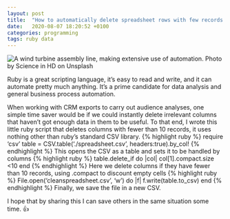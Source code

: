 ```yaml
---
layout: post
title:  "How to automatically delete spreadsheet rows with few records using Ruby"
date:   2020-08-07 18:20:52 +0100
categories: programming
tags: ruby data
---
```


![A wind turbine assembly line, making extensive use of automation. Photo by Science in HD on Unsplash](https://miro.medium.com/max/1400/0*Z0d5VOYF5jMx_iEe)

Ruby is a great scripting language, it’s easy to read and write, and it can automate pretty much anything. It’s a prime candidate for data analysis and general business process automation.

When working with CRM exports to carry out audience analyses, one simple time saver would be if we could instantly delete irrelevant columns that haven’t got enough data in them to be useful. To that end, I wrote this little ruby script that deletes columns with fewer than 10 records, it uses nothing other than ruby’s standard CSV library.
{% highlight ruby %}
require ‘csv’
table = CSV.table(‘./spreadsheet.csv’, headers:true).by_col! 
{% endhighlight %}
This opens the CSV as a table and sets it to be handled by columns
{% highlight ruby %}
table.delete_if do |col|
 col[1].compact.size <10
end
{% endhighlight %}
Here we delete columns if they have fewer than 10 records, using .compact to discount empty cells
{% highlight ruby %}
File.open(‘cleanspreadsheet.csv’, ‘w’) do |f|
 f.write(table.to_csv)
end
{% endhighlight %}
Finally, we save the file in a new CSV.

I hope that by sharing this I can save others in the same situation some time. 👍